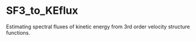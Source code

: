 # SF3_to_KEflux
Estimating spectral fluxes of kinetic energy from 3rd order velocity structure functions.
